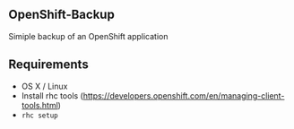 ## OpenShift-Backup
Simiple backup of an OpenShift application

## Requirements

* OS X / Linux
* Install rhc tools (https://developers.openshift.com/en/managing-client-tools.html)
* `rhc setup`
